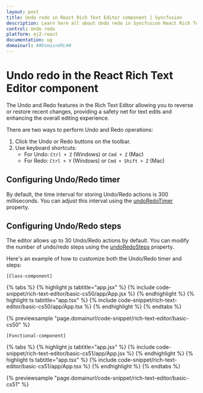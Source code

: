 ```yaml
---
layout: post
title: Undo redo in React Rich Text Editor component | Syncfusion
description: Learn here all about Undo redo in Syncfusion React Rich Text Editor component of Syncfusion Essential JS 2 and more.
control: Undo redo 
platform: ej2-react
documentation: ug
domainurl: ##DomainURL##
---
```


# Undo redo in the React Rich Text Editor component

The Undo and Redo features in the Rich Text Editor allowing you to reverse or restore recent changes, providing a safety net for text edits and enhancing the overall editing experience.

There are two ways to perform Undo and Redo operations:

1. Click the Undo or Redo buttons on the toolbar.
2. Use keyboard shortcuts:
   - For Undo: `Ctrl + Z` (Windows) or `Cmd + Z` (Mac)
   - For Redo: `Ctrl + Y` (Windows) or `Cmd + Shift + Z` (Mac)

## Configuring Undo/Redo timer

By default, the time interval for storing Undo/Redo actions is 300 milliseconds. You can adjust this interval using the [undoRedoTimer](https://ej2.syncfusion.com/react/documentation/api/rich-text-editor/#undoredotimer) property.

## Configuring Undo/Redo steps

The editor allows up to 30 Undo/Redo actions by default. You can modify the number of undo/redo steps using the [undoRedoSteps](https://ej2.syncfusion.com/react/documentation/api/rich-text-editor/#undoredosteps) property.

Here's an example of how to customize both the Undo/Redo timer and steps:

`[Class-component]`

{% tabs %}
{% highlight js tabtitle="app.jsx" %}
{% include code-snippet/rich-text-editor/basic-cs50/app/App.jsx %}
{% endhighlight %}
{% highlight ts tabtitle="app.tsx" %}
{% include code-snippet/rich-text-editor/basic-cs50/app/App.tsx %}
{% endhighlight %}
{% endtabs %}

 {% previewsample "page.domainurl/code-snippet/rich-text-editor/basic-cs50" %}

`[Functional-component]`

{% tabs %}
{% highlight js tabtitle="app.jsx" %}
{% include code-snippet/rich-text-editor/basic-cs51/app/App.jsx %}
{% endhighlight %}
{% highlight ts tabtitle="app.tsx" %}
{% include code-snippet/rich-text-editor/basic-cs51/app/App.tsx %}
{% endhighlight %}
{% endtabs %}

 {% previewsample "page.domainurl/code-snippet/rich-text-editor/basic-cs51" %}